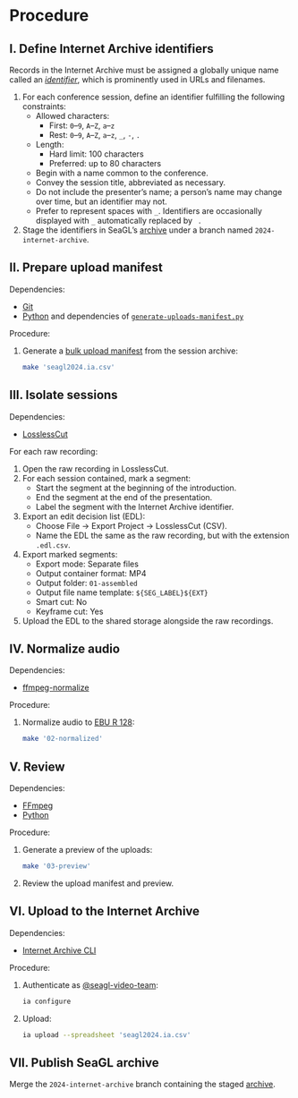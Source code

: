# Procedure

## I. Define Internet Archive identifiers

Records in the Internet Archive must be assigned a globally unique name called an [*identifier*][identifier], which is prominently used in URLs and filenames.

1. For each conference session, define an identifier fulfilling the following constraints:
   - Allowed characters:
     - First: `0`–`9`, `A`–`Z`, `a`–`z`
     - Rest: `0`–`9`, `A`–`Z`, `a`–`z`, `_`, `-`, `.`
   - Length:
     - Hard limit: 100 characters
     - Preferred: up to 80 characters
   - Begin with a name common to the conference.
   - Convey the session title, abbreviated as necessary.
   - Do not include the presenter’s name; a person’s name may change over time, but an identifier may not.
   - Prefer to represent spaces with `_`. Identifiers are occasionally displayed with `_` automatically replaced by ` `.
1. Stage the identifiers in SeaGL’s [archive] under a branch named `2024-internet-archive`.

## II. Prepare upload manifest

Dependencies:

- [Git]
- [Python] and dependencies of [`generate-uploads-manifest.py`](./tasks/generate-uploads-manifest.py)

Procedure:

1. Generate a [bulk upload manifest] from the session archive:

   ```bash
   make 'seagl2024.ia.csv'
   ```

## III. Isolate sessions

Dependencies:

- [LosslessCut](https://github.com/mifi/lossless-cut)

For each raw recording:

1. Open the raw recording in LosslessCut.
1. For each session contained, mark a segment:
   - Start the segment at the beginning of the introduction.
   - End the segment at the end of the presentation.
   - Label the segment with the Internet Archive identifier.
1. Export an edit decision list (EDL):
   - Choose File → Export Project → LosslessCut (CSV).
   - Name the EDL the same as the raw recording, but with the extension `.edl.csv`.
1. Export marked segments:
   - Export mode: Separate files
   - Output container format: MP4
   - Output folder: `01-assembled`
   - Output file name template: `${SEG_LABEL}${EXT}`
   - Smart cut: No
   - Keyframe cut: Yes
1. Upload the EDL to the shared storage alongside the raw recordings.

## IV. Normalize audio

Dependencies:

- [ffmpeg-normalize]

Procedure:

1. Normalize audio to [EBU R 128]:

   ```bash
   make '02-normalized'
   ```

## V. Review

Dependencies:

- [FFmpeg]
- [Python]

Procedure:

1. Generate a preview of the uploads:

   ```bash
   make '03-preview'
   ```

1. Review the upload manifest and preview.

## VI. Upload to the Internet Archive

Dependencies:

- [Internet Archive CLI]

Procedure:

1. Authenticate as [@seagl-video-team]:

   ```bash
   ia configure
   ```

1. Upload:

   ```bash
   ia upload --spreadsheet 'seagl2024.ia.csv'
   ```

## VII. Publish SeaGL archive

Merge the `2024-internet-archive` branch containing the staged [archive].

[@seagl-video-team]: https://archive.org/details/@seagl-video-team
[archive]: https://seagl.org/archive
[bulk upload manifest]: https://archive.org/developers/internetarchive/cli.html#bulk-uploading
[EBU R 128]: https://en.wikipedia.org/wiki/EBU_R_128
[FFmpeg]: https://www.ffmpeg.org/
[ffmpeg-normalize]: https://github.com/slhck/ffmpeg-normalize
[Git]: https://git-scm.com
[identifier]: https://archive.org/developers/metadata-schema/#archive-org-identifiers
[Internet Archive CLI]: https://archive.org/developers/internetarchive/cli.html
[Python]: https://www.python.org/
